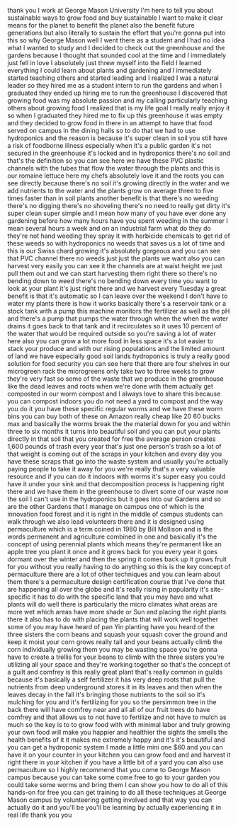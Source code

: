 
thank you I work at George Mason
University I&#39;m here to tell you about
sustainable ways to grow food and buy
sustainable I want to make it clear
means for the planet to benefit the
planet also the benefit future
generations but also literally to
sustain the effort that you&#39;re gonna put
into this so why George Mason well I
went there as a student and I had no
idea what I wanted to study and I
decided to check out the greenhouse and
the gardens because I thought that
sounded cool at the time and I
immediately just fell in love I
absolutely just threw myself into the
field I learned everything I could learn
about plants and gardening and I
immediately started teaching others and
started leading and I realized I was a
natural leader so they hired me as a
student intern to run the gardens and
when I graduated they ended up hiring me
to run the greenhouse I discovered that
growing food was my absolute passion and
my calling
particularly teaching others about
growing food I realized that is my life
goal I really really enjoy it so when I
graduated they hired me to fix up this
greenhouse it was empty
and they decided to grow food in there
in an attempt to have that food served
on campus in the dining halls so to do
that we had to use hydroponics and the
reason is because it&#39;s super clean in
soil you still have a risk of foodborne
illness especially when it&#39;s a public
garden it&#39;s not secured in the
greenhouse it&#39;s locked and in
hydroponics there&#39;s no soil and that&#39;s
the definition so you can see here we
have these PVC plastic channels with the
tubes that flow the water through the
plants and this is our romaine lettuce
here my chefs absolutely love it and the
roots you can see directly because
there&#39;s no soil it&#39;s growing directly in
the water and we add nutrients to the
water and the plants grow on average
three to five times faster than in soil
plants another benefit is that there&#39;s
no weeding there&#39;s no digging
there&#39;s no shoveling there&#39;s no need to
really get dirty it&#39;s super clean super
simple and I mean how many of you have
ever done any gardening before how many
hours have you spent weeding in the
summer I mean several hours a week and
on an industrial farm what do they do
they&#39;re not hand weeding they spray it
with herbicide chemicals to get rid of
these weeds so with hydroponics no weeds
that saves us a lot of time and this is
our Swiss chard growing it&#39;s absolutely
gorgeous and you can see that PVC
channel there no weeds just just the
plants we want also you can harvest very
easily you can see it the channels are
at waist height we just pull them out
and we can start harvesting them right
there
so there&#39;s no bending down to weed
there&#39;s no bending down every time you
want to look at your plant it&#39;s just
right there and we harvest every Tuesday
a great benefit is that it&#39;s automatic
so I can leave over the weekend
I don&#39;t have to water my plants there is
how it works basically there&#39;s a
reservoir tank or a stock tank with a
pump this machine monitors the
fertilizer as well as the pH and there&#39;s
a pump that pumps the water through when
the when the water drains it goes back
to that tank and it recirculates so it
uses 10 percent of the water that would
be required outside so you&#39;re saving a
lot of water here also you can grow a
lot more food in less space it&#39;s a lot
easier to stack your produce and with
our rising populations and the limited
amount of land we have especially good
soil lands hydroponics is truly a really
good solution for food security you can
see here that there are four shelves in
our microgreen rack the microgreens only
take two to three weeks to grow they&#39;re
very fast so some of the waste that we
produce in the greenhouse like the dead
leaves and roots when we&#39;re done with
them actually get composted in our worm
compost and I always love to share this
because you can compost indoors you do
not need a yard to compost
and the way you do it you have these
specific regular worms and we have these
worm bins you can buy both of these on
Amazon really cheap like 20 60 bucks max
and basically the worms break the the
material down for you
and within three to six months it turns
into beautiful soil and you can put your
plants directly in that soil that you
created for free the average person
creates 1,600 pounds of trash every year
that&#39;s just one person&#39;s trash so a lot
of that weight is coming out of the
scraps in your kitchen
and every day you have these scraps that
go into the waste system and usually
you&#39;re actually paying people to take it
away for you we&#39;re really that&#39;s a very
valuable resource and if you can do it
indoors with worms it&#39;s super easy you
could have it under your sink and that
decomposition process is happening right
there and we have them in the greenhouse
to divert some of our waste now the soil
I can&#39;t use in the hydroponics but it
goes into our Gardens and so are the
other Gardens that I manage on campus
one of which is the innovation food
forest and it is right in the middle of
campus students can walk through we also
lead volunteers there and it is designed
using permaculture which is a term
coined in 1980 by Bill Mollison and is
the words permanent and agriculture
combined in one and basically it&#39;s the
concept of using perennial plants which
means they&#39;re permanent like an apple
tree you plant it once and it grows back
for you every year it goes dormant over
the winter and then the spring it comes
back up it grows fruit for you without
you really having to do anything so this
is the key concept of permaculture there
are a lot of other techniques and you
can learn about them there&#39;s a
permaculture design certification course
that I&#39;ve done that are happening all
over the globe and it&#39;s really rising in
popularity
it&#39;s site-specific it has to do with the
specific land that you may have and what
plants will do well there is
particularly the micro climates what
areas are more wet which areas have more
shade or Sun and placing the right
plants there it also has to do with
placing the plants that will work well
together some of you may have heard of
pan Yin planting have you heard of the
three sisters the corn beans and squash
your squash cover the ground and keep it
moist your corn grows really tall and
your beans actually climb the corn
individually growing them you may be
wasting space you&#39;re gonna have to
create a trellis for your beans to climb
with the three sisters you&#39;re utilizing
all your space and they&#39;re working
together so that&#39;s the concept of a
guilt and comfrey
is this really great plant that&#39;s really
common in guilds because it&#39;s basically
a self fertilizer it has very deep roots
that pull the nutrients from deep
underground stores it in its leaves and
then when the leaves decay in the fall
it&#39;s bringing those nutrients to the
soil so it&#39;s mulching for you and it&#39;s
fertilizing for you
so the persimmon tree in the back there
will have comfrey near and all all of
our fruit trees do have comfrey and that
allows us to not have to fertilize and
not have to mulch as much so the key is
to to grow food with with minimal labor
and truly growing your own food will
make you happier and healthier the
sights the smells the health benefits of
it it makes me extremely happy and it&#39;s
it&#39;s beautiful and you can get a
hydroponic system I made a little mini
one $60 and you can have it on your
counter in your kitchen you can grow
food and and harvest it right there in
your kitchen if you have a little bit of
a yard you can also use permaculture so
I highly recommend that you come to
George Mason campus because you can take
some come free to go to your garden you
could take some worms and bring them I
can show you how to do all of this
hands-on for free you can get training
to do all these techniques at George
Mason campus by volunteering getting
involved and that way you can actually
do it and you&#39;ll be you&#39;ll be learning
by actually experiencing it in real life
thank you
you
